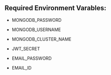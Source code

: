 ## Required Environment Varables:

- MONGODB_PASSWORD 
- MONGODB_USERNAME 
- MONGODB_CLUSTER_NAME 

- JWT_SECRET 

- EMAIL_PASSWORD 
- EMAIL_ID 
